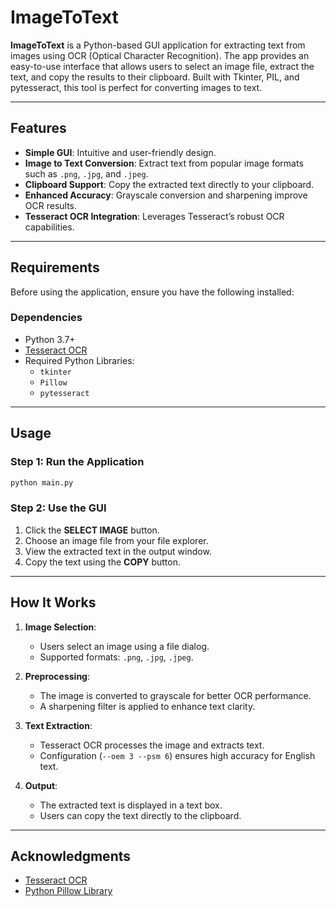 # ImageToText

**ImageToText** is a Python-based GUI application for extracting text from images using OCR (Optical Character Recognition). The app provides an easy-to-use interface that allows users to select an image file, extract the text, and copy the results to their clipboard. Built with Tkinter, PIL, and pytesseract, this tool is perfect for converting images to text.

---

## Features
- **Simple GUI**: Intuitive and user-friendly design.
- **Image to Text Conversion**: Extract text from popular image formats such as `.png`, `.jpg`, and `.jpeg`.
- **Clipboard Support**: Copy the extracted text directly to your clipboard.
- **Enhanced Accuracy**: Grayscale conversion and sharpening improve OCR results.
- **Tesseract OCR Integration**: Leverages Tesseract’s robust OCR capabilities.

---

## Requirements

Before using the application, ensure you have the following installed:

### Dependencies
- Python 3.7+
- [Tesseract OCR](https://github.com/tesseract-ocr/tesseract)
- Required Python Libraries:
  - `tkinter`
  - `Pillow`
  - `pytesseract`

---



## Usage

### Step 1: Run the Application
```bash
python main.py
```

### Step 2: Use the GUI
1. Click the **SELECT IMAGE** button.
2. Choose an image file from your file explorer.
3. View the extracted text in the output window.
4. Copy the text using the **COPY** button.

---

## How It Works
1. **Image Selection**:
   - Users select an image using a file dialog.
   - Supported formats: `.png`, `.jpg`, `.jpeg`.

2. **Preprocessing**:
   - The image is converted to grayscale for better OCR performance.
   - A sharpening filter is applied to enhance text clarity.

3. **Text Extraction**:
   - Tesseract OCR processes the image and extracts text.
   - Configuration (`--oem 3 --psm 6`) ensures high accuracy for English text.

4. **Output**:
   - The extracted text is displayed in a text box.
   - Users can copy the text directly to the clipboard.

---


## Acknowledgments
- [Tesseract OCR](https://github.com/tesseract-ocr/tesseract)
- [Python Pillow Library](https://python-pillow.org/)



